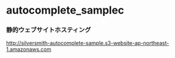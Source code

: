 # autocomplete_samplec

### 静的ウェブサイトホスティング
http://silversmith-autocomplete-sample.s3-website-ap-northeast-1.amazonaws.com